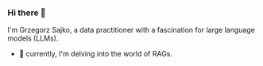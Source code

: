 ### Hi there 👋

I'm Grzegorz Sajko, a data practitioner with a fascination for large language models (LLMs).

- 🌱 currently, I'm delving into the world of RAGs.
<!--   - Elon Musk shut down the free Twitter API, making the project useless. -->

<!--
**gsajko/gsajko** is a ✨ _special_ ✨ repository because its `README.md` (this file) appears on your GitHub profile.

Here are some ideas to get you started:

- 🔭 I’m currently working on ...
- 🌱 I’m currently learning ...
- 👯 I’m looking to collaborate on ...
- 🤔 I’m looking for help with ...
- 💬 Ask me about ...
- 📫 How to reach me: ...
- 😄 Pronouns: ...
- ⚡ Fun fact: ...
-->

